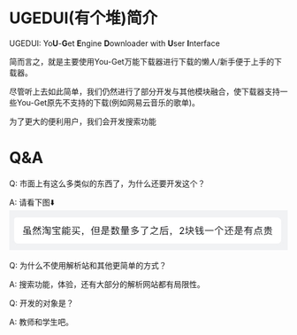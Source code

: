 # UGEDUI(有个堆)简介

UGEDUI: Yo**U**-**G**et **E**ngine **D**ownloader with **U**ser **I**nterface

简而言之，就是主要使用You-Get万能下载器进行下载的懒人/新手便于上手的下载器。

尽管听上去如此简单，我们仍然进行了部分开发与其他模块融合，使下载器支持一些You-Get原先不支持的下载(例如网易云音乐的歌单)。

为了更大的便利用户，我们会开发搜索功能

# Q&A

Q: 市面上有这么多类似的东西了，为什么还要开发这个？

A: 请看下图⬇️
![](A.jpg)

Q: 为什么不使用解析站和其他更简单的方式？

A: 搜索功能，体验，还有大部分的解析网站都有局限性。

Q: 开发的对象是？

A: 教师和学生吧。

